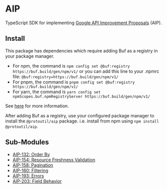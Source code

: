 # AIP

TypeScript SDK for implementing [Google API Improvement Proposals](https://aip.dev/)
(AIP).

## Install

This package has dependencies which require adding Buf as a registry in your package manager.

- For npm, the command is `npm config set @buf:registry https://buf.build/gen/npm/v1/` or you can add this line to your .npmrc file: `@buf:registry=https://buf.build/gen/npm/v1/`
- For pnpm, the command is `pnpm config set @buf:registry https://buf.build/gen/npm/v1/`
- For yarn, the command is `yarn config set npmScopes.buf.npmRegistryServer https://buf.build/gen/npm/v1/`

See [here](https://buf.build/docs/bsr/generated-sdks/npm/) for more information.

After adding Buf as a registry, use your configured package manager to install the `@protoutil/aip` package. i.e. install from npm using `npm install @protoutil/aip`.

## Sub-Modules

- [AIP-132: Order By](src/lib/orderby/README.md)
- [AIP-154: Resource Freshness Validation](src/lib/etag/README.md)
- [AIP-158: Pagination](src/lib/pagination/README.md)
- [AIP-160: Filtering](src/lib/filtering/README.md)
- [AIP-193: Errors](src/lib/errors/README.md)
- [AIP-203: Field Behavior](src/lib/fieldbehavior/README.md)
